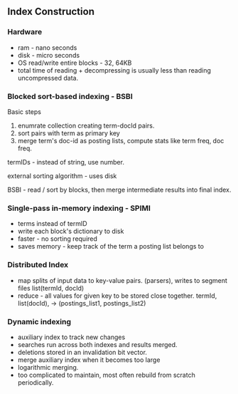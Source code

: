 ## Index Construction

### Hardware
* ram - nano seconds
* disk - micro seconds
* OS read/write entire blocks - 32, 64KB
* total time of reading + decompressing is usually less than reading uncompressed data.

### Blocked sort-based indexing - BSBI

Basic steps
1. enumrate collection creating term-docId pairs.
2. sort pairs with term as primary key
3. merge term's doc-id as posting lists, compute stats like term freq, doc freq.

termIDs - instead of string, use number.

external sorting algorithm - uses disk

BSBI - read / sort by blocks, then merge intermediate results into final index.

### Single-pass in-memory indexing - SPIMI

* terms instead of termID
* write each block's dictionary to disk
* faster - no sorting required
* saves memory - keep track of the term a posting list belongs to

### Distributed Index

* map splits of input data to key-value pairs. (parsers), writes to segment files
  list(termId, docId)
* reduce - all values for given key to be stored close together.
  termId, list(docId), -> (postings_list1, postings_list2)

### Dynamic indexing

* auxiliary index to track new changes
* searches run across both indexes and results merged.
* deletions stored in an invalidation bit vector.
* merge auxiliary index when it becomes too large
* logarithmic merging.
* too complicated to maintain, most often rebuild from scratch periodically.


